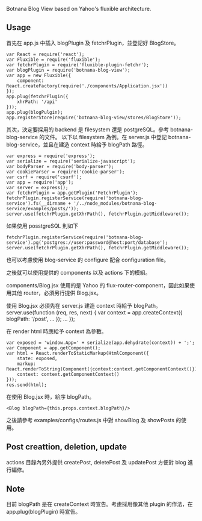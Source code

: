 Botnana Blog View based on Yahoo's fluxible architecture.

## Usage

首先在 app.js 中插入 blogPlugin 及 fetchrPlugin，並登記好 BlogStore。

    var React = require('react');
    var Fluxible = require('fluxible');
    var fetchrPlugin = require('fluxible-plugin-fetchr');
    var blogPlugin = require('botnana-blog-view');
    var app = new Fluxible({
        component: React.createFactory(require('./components/Application.jsx'))
    });
    app.plug(fetchrPlugin({
        xhrPath: '/api'
    }));
    app.plug(blogPulgin);
    app.registerStore(require('botnana-blog-view/stores/BlogStore'));
    
其次，決定要採用的 backend 是 filesystem 還是 postgreSQL。參考 botnana-blog-service 的文件。
以下以 filesystem 為例。在 server.js 中登記 botnana-blog-service，並且在建造 context 時給予 blogPath 路徑。

    var express = require('express');
    var serialize = require('serialize-javascript');
    var bodyParser = require('body-parser');
    var cookieParser = require('cookie-parser');
    var csrf = require('csurf');
    var app = require('app');
    var server = express();
    var fetchrPlugin = app.getPlugin('FetchrPlugin');
    fetchrPlugin.registerService(require('botnana-blog-service').fs(__dirname + '/../node_modules/botnana-blog-service/examples/posts/'));
    server.use(fetchrPlugin.getXhrPath(), fetchrPlugin.getMiddleware());

如果使用 posstgreSQL 則如下

    fetchrPlugin.registerService(require('botnana-blog-service').pg('postgres://user:password@host:port/database');
    server.use(fetchrPlugin.getXhrPath(), fetchrPlugin.getMiddleware());
    
也可以考慮使用 blog-service 的 configure 配合 configuration file。

之後就可以使用提供的 components 以及 actions 下的模組。

components/Blog.jsx 使用的是 Yahoo 的 flux-router-component，因此如果使用其他 router，必須另行提供 Blog.jsx。

使用 Blog.jsx 必須先在 server.js 建造 context 時給予 blogPath。
    server.use(function (req, res, next) {
        var context = app.createContext({
            blogPath: '/post',
            ...
        });
        ...
    });

在 render html 時應給予 context 為參數。

    var exposed = 'window.App=' + serialize(app.dehydrate(context)) + ';';
    var Component = app.getComponent();
    var html = React.renderToStaticMarkup(HtmlComponent({
        state: exposed,
        markup: React.renderToString(Component({context:context.getComponentContext()})),
        context: context.getComponentContext()
    }));
    res.send(html);

在使用 Blog.jsx 時，給序 blogPath。

    <Blog blogPath={this.props.context.blogPath}/>


之後請參考 examples/configs/routes.js 中對 showBlog 及 showPosts 的使用。


## Post creattion, deletion, update

actions 目錄內另外提供 createPost, deletePost 及 updatePost 方便對 blog 進行編修。

## Note

目前 blogPath 是在 createContext 時宣告。考慮採用像其他 plugin 的作法，在 app.plug(blogPlugin) 時宣告。

